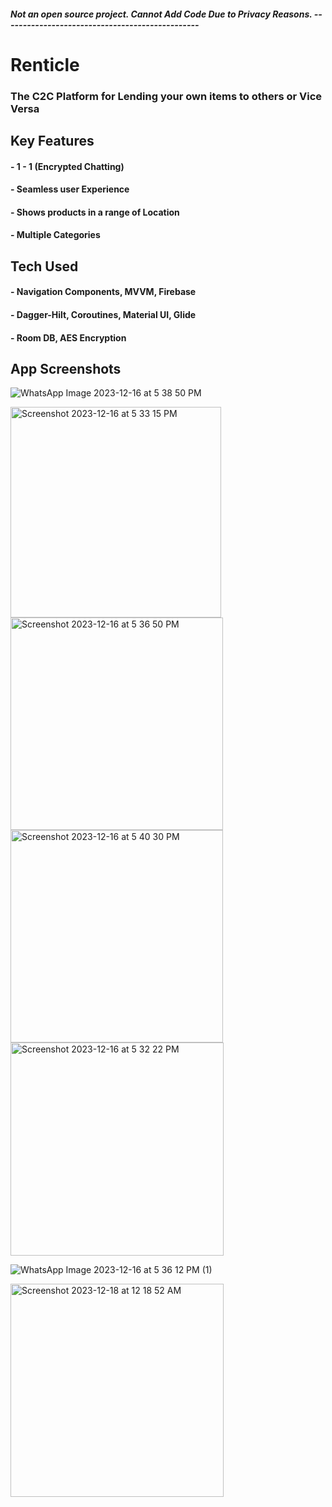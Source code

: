 #####  Not an open source project. Cannot Add Code Due to Privacy Reasons. ------------------------------------------------
# Renticle
### The C2C Platform for Lending your own items to others or Vice Versa

## Key Features
 #### - 1 - 1 (Encrypted Chatting)
 #### - Seamless user Experience
 #### - Shows products in a range of Location
 #### - Multiple Categories

## Tech Used
 #### - Navigation Components, MVVM, Firebase
 #### - Dagger-Hilt, Coroutines, Material UI, Glide
 #### - Room DB, AES Encryption

## App Screenshots

![WhatsApp Image 2023-12-16 at 5 38 50 PM](https://github.com/MasterBlaster99/Renticle/assets/71667923/c98a833b-bc97-4636-a179-ddd18689cff0)

<img width="337" alt="Screenshot 2023-12-16 at 5 33 15 PM" src="https://github.com/MasterBlaster99/Renticle/assets/71667923/92c387c0-dd7d-481d-ac8a-885a2433a3f3">

<img width="340" alt="Screenshot 2023-12-16 at 5 36 50 PM" src="https://github.com/MasterBlaster99/Renticle/assets/71667923/894dc9e6-84c6-4a97-9f26-fa1d08b6e53d">

<img width="340" alt="Screenshot 2023-12-16 at 5 40 30 PM" src="https://github.com/MasterBlaster99/Renticle/assets/71667923/02f2a27e-cddd-4163-9bc1-1232946d9089">

<img width="341" alt="Screenshot 2023-12-16 at 5 32 22 PM" src="https://github.com/MasterBlaster99/Renticle/assets/71667923/d83599d5-338d-4f56-814c-26b064bfe8d2">

![WhatsApp Image 2023-12-16 at 5 36 12 PM (1)](https://github.com/MasterBlaster99/Renticle/assets/71667923/851ae09c-8856-47fa-b390-5a1706148b25)

<img width="341" alt="Screenshot 2023-12-18 at 12 18 52 AM" src="https://github.com/MasterBlaster99/Renticle/assets/71667923/b068579b-c439-431e-b86a-ef8d971339c1">




